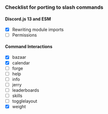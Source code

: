 ### Checklist for porting to slash commands

#### Discord.js 13 and ESM
- [x] Rewriting module imports
- [ ] Permissions

#### Command Interactions
- [x] bazaar
- [x] calendar
- [ ] forge
- [ ] help
- [ ] info
- [ ] jerry
- [ ] leaderboards
- [ ] skills
- [ ] togglelayout
- [x] weight

